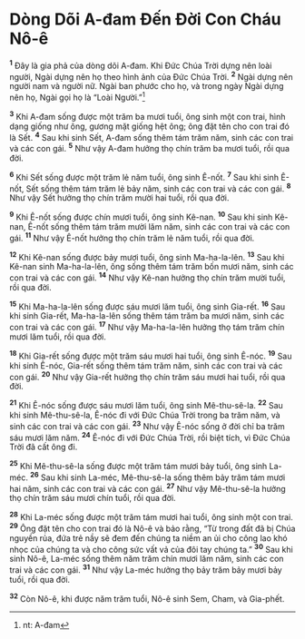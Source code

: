 # Dòng Dõi A-đam Ðến Ðời Con Cháu Nô-ê
<sup><b>1</b></sup> Ðây là gia phả của dòng dõi A-đam. Khi Ðức Chúa Trời dựng nên loài người, Ngài dựng nên họ theo hình ảnh của Ðức Chúa Trời. <sup><b>2</b></sup> Ngài dựng nên người nam và người nữ. Ngài ban phước cho họ, và trong ngày Ngài dựng nên họ, Ngài gọi họ là “Loài Người.”[^1]

<sup><b>3</b></sup> Khi A-đam sống được một trăm ba mươi tuổi, ông sinh một con trai, hình dạng giống như ông, gương mặt giống hệt ông; ông đặt tên cho con trai đó là Sết. <sup><b>4</b></sup> Sau khi sinh Sết, A-đam sống thêm tám trăm năm, sinh các con trai và các con gái. <sup><b>5</b></sup> Như vậy A-đam hưởng thọ chín trăm ba mươi tuổi, rồi qua đời.

<sup><b>6</b></sup> Khi Sết sống được một trăm lẻ năm tuổi, ông sinh Ê-nốt. <sup><b>7</b></sup> Sau khi sinh Ê-nốt, Sết sống thêm tám trăm lẻ bảy năm, sinh các con trai và các con gái. <sup><b>8</b></sup> Như vậy Sết hưởng thọ chín trăm mười hai tuổi, rồi qua đời.

<sup><b>9</b></sup> Khi Ê-nốt sống được chín mươi tuổi, ông sinh Kê-nan. <sup><b>10</b></sup> Sau khi sinh Kê-nan, Ê-nốt sống thêm tám trăm mười lăm năm, sinh các con trai và các con gái. <sup><b>11</b></sup> Như vậy Ê-nốt hưởng thọ chín trăm lẻ năm tuổi, rồi qua đời.

<sup><b>12</b></sup> Khi Kê-nan sống được bảy mươi tuổi, ông sinh Ma-ha-la-lên. <sup><b>13</b></sup> Sau khi Kê-nan sinh Ma-ha-la-lên, ông sống thêm tám trăm bốn mươi năm, sinh các con trai và các con gái. <sup><b>14</b></sup> Như vậy Kê-nan hưởng thọ chín trăm mười tuổi, rồi qua đời.

<sup><b>15</b></sup> Khi Ma-ha-la-lên sống được sáu mươi lăm tuổi, ông sinh Gia-rết. <sup><b>16</b></sup> Sau khi sinh Gia-rết, Ma-ha-la-lên sống thêm tám trăm ba mươi năm, sinh các con trai và các con gái. <sup><b>17</b></sup> Như vậy Ma-ha-la-lên hưởng thọ tám trăm chín mươi lăm tuổi, rồi qua đời.

<sup><b>18</b></sup> Khi Gia-rết sống được một trăm sáu mươi hai tuổi, ông sinh Ê-nóc. <sup><b>19</b></sup> Sau khi sinh Ê-nóc, Gia-rết sống thêm tám trăm năm, sinh các con trai và các con gái. <sup><b>20</b></sup> Như vậy Gia-rết hưởng thọ chín trăm sáu mươi hai tuổi, rồi qua đời.

<sup><b>21</b></sup> Khi Ê-nóc sống được sáu mươi lăm tuổi, ông sinh Mê-thu-sê-la. <sup><b>22</b></sup> Sau khi sinh Mê-thu-sê-la, Ê-nóc đi với Ðức Chúa Trời trong ba trăm năm, và sinh các con trai và các con gái. <sup><b>23</b></sup> Như vậy Ê-nóc sống ở đời chỉ ba trăm sáu mươi lăm năm. <sup><b>24</b></sup> Ê-nóc đi với Ðức Chúa Trời, rồi biệt tích, vì Ðức Chúa Trời đã cất ông đi.

<sup><b>25</b></sup> Khi Mê-thu-sê-la sống được một trăm tám mươi bảy tuổi, ông sinh La-méc. <sup><b>26</b></sup> Sau khi sinh La-méc, Mê-thu-sê-la sống thêm bảy trăm tám mươi hai năm, sinh các con trai và các con gái. <sup><b>27</b></sup> Như vậy Mê-thu-sê-la hưởng thọ chín trăm sáu mươi chín tuổi, rồi qua đời.

<sup><b>28</b></sup> Khi La-méc sống được một trăm tám mươi hai tuổi, ông sinh một con trai. <sup><b>29</b></sup> Ông đặt tên cho con trai đó là Nô-ê và bảo rằng, “Từ trong đất đã bị Chúa nguyền rủa, đứa trẻ nầy sẽ đem đến chúng ta niềm an ủi cho công lao khó nhọc của chúng ta và cho công sức vất vả của đôi tay chúng ta.” <sup><b>30</b></sup> Sau khi sinh Nô-ê, La-méc sống thêm năm trăm chín mươi lăm năm, sinh các con trai và các con gái. <sup><b>31</b></sup> Như vậy La-méc hưởng thọ bảy trăm bảy mươi bảy tuổi, rồi qua đời.

<sup><b>32</b></sup> Còn Nô-ê, khi được năm trăm tuổi, Nô-ê sinh Sem, Cham, và Gia-phết.

[^1]: nt: A-đam
